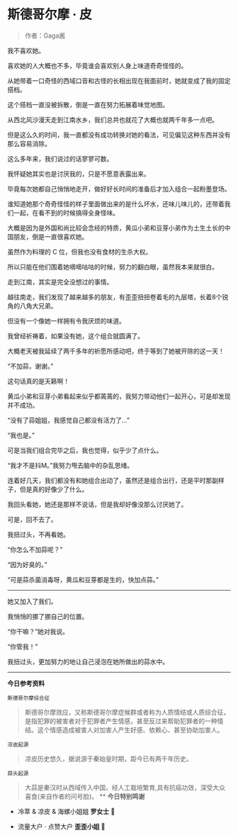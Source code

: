 # 斯德哥尔摩 · 皮

> 作者：Gaga酱

我不喜欢她。

喜欢她的人大概也不多，毕竟谁会喜欢别人身上味道奇奇怪怪的。

从她带着一口奇怪的西域口音和古怪的长相出现在我面前时，她就变成了我的固定搭档。

这个搭档一直没被拆散，倒是一直在努力拓展着味觉地图。

从西北风沙漫天走到江南水乡，我们总共也就花了大概也就两千年多一点吧。

但是这么久的时间，我一直都没有成功转换对她的看法，可见偏见这种东西并没有那么容易消除。

这么多年来，我们说过的话寥寥可数。

我怀疑她其实也是讨厌我的，只是不愿意表露出来。

毕竟每次她都自己悄悄地走开，做好好长时间的准备后才加入组合一起粉墨登场。

谁知道她那个奇奇怪怪的样子里面做出来的是什么坏水，还味儿味儿的，还带着我们一起，在看不到的时候搞得全身怪味。

大概是因为是外国和尚比较会念经的特质，黄瓜小弟和豆芽小弟作为土生土长的中国朋友，倒是一直很喜欢她。

虽然作为料理的 C 位，但我也没有食材的生杀大权。

所以只能在他们围着她嘀嘀咕咕的时候，努力的翻白眼，虽然我本来就很白。

走到江南，其实是完全没想过的事情。

越往南走，我们发现了越来越多的朋友，有歪歪扭扭卷着毛的九层塔，长着8个锐角的八角大兄弟。

但没有一个像她一样拥有令我厌烦的味道。

我曾经祈祷着，如果没有她，这个组合就圆满了。

大概老天被我延续了两千多年的祈愿所感动吧，终于等到了她被开除的这一天！

“不加蒜，谢谢。”

这句话真的是天籁啊！

黄瓜小弟和豆芽小弟看起来似乎都蔫蔫的，我努力带动他们一起开心，可是却发现并不成功。

“没有了蒜姐姐，我感觉自己都没有活力了...”

“我也是。”

可是当我们组合完毕之后，我也觉得，似乎少了点什么。

“我才不是抖M。”我努力甩去脑中的杂乱思绪。

连着好几天，我们都没有和她组合出动了，虽然还是组合出行，还是平时那副样子，但是真的好像少了什么。

我回头看她，她还是那样不说话，但是我却好像没那么讨厌她了。

可是，回不去了。

我扭过头，不再看她。

“你怎么不加蒜呢？”

“因为好臭的。”

“可是蒜杀菌消毒呀，黄瓜和豆芽都是生的，快加点蒜。”

***

她又加入了我们。

我悄悄的挪了挪自己的位置。

“你干嘛？”她对我说。

“你管我！”

我扭过头，更加努力的地让自己浸泡在她所做出的蒜水中。

***

**今日参考资料**

`斯德哥尔摩综合征`

> 斯德哥尔摩效应，又称斯德哥尔摩症候群或者称为人质情结或人质综合征，是指犯罪的被害者对于犯罪者产生情感，甚至反过来帮助犯罪者的一种情结。这个情感造成被害人对加害人产生好感、依赖心、甚至协助加害人。


`凉皮起源`

> 凉皮历史悠久，据说源于秦始皇时期，距今已有两千年历史。


`蒜头起源`

>大蒜是秦汉时从西域传入中国，经人工栽培繁育,具有抗癌功效，深受大众喜食(来自作者的问号脸)。
**
**今日特别鸣谢**

- 冷萃 & 凉皮 & 海螺小姐姐 **罗女士** 🌸

- 流量大户 · 点赞大户 **歪歪小姐** 🌸